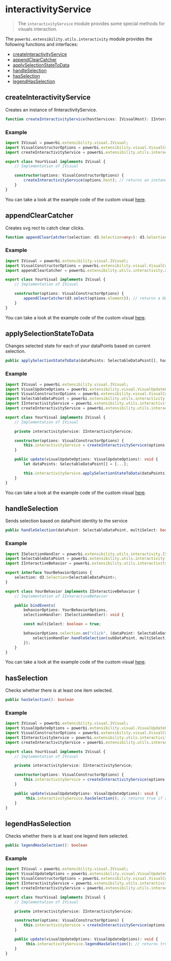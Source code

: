 # interactivityService
> The ```interactivityService``` module provides some special methods for visuals interaction.

The ```powerbi.extensibility.utils.interactivity``` module provides the following functions and interfaces:

* [createInteractivityService](#createinteractivityservice)
* [appendClearCatcher](#appendclearcatcher)
* [applySelectionStateToData](#applyselectionstatetodata)
* [handleSelection](#handleselection)
* [hasSelection](#hasselection)
* [legendHasSelection](#legendhasselection)

## createInteractivityService
Creates an instance of IInteractivityService.

```typescript
function createInteractivityService(hostServices: IVisualHost): IInteractivityService
```

### Example

```typescript
import IVisual = powerbi.extensibility.visual.IVisual;
import VisualConstructorOptions = powerbi.extensibility.visual.VisualConstructorOptions;
import createInteractivityService = powerbi.extensibility.utils.interactivity.createInteractivityService;

export class YourVisual implements IVisual {
    // Implementation of IVisual

    constructor(options: VisualConstructorOptions) {
        createInteractivityService(options.host); // returns an instance of IInteractivityService
    }
}
```

You can take a look at the example code of the custom visual [here](https://github.com/Microsoft/powerbi-visuals-sankey/blob/4d544ea145b4e15006083a3610dfead3da5f61a4/src/visual.ts#L204).

## appendClearCatcher
Creates svg rect to catch clear clicks.

```typescript
function appendClearCatcher(selection: d3.Selection<any>): d3.Selection<any>
```

### Example

```typescript
import IVisual = powerbi.extensibility.visual.IVisual;
import VisualConstructorOptions = powerbi.extensibility.visual.VisualConstructorOptions;
import appendClearCatcher = powerbi.extensibility.utils.interactivity.appendClearCatcher;

export class YourVisual implements IVisual {
    // Implementation of IVisual

    constructor(options: VisualConstructorOptions) {
        appendClearCatcher(d3.select(options.element)); // returns a DOM element
    }
}
```

You can take a look at the example code of the custom visual [here](https://github.com/Microsoft/powerbi-visuals-sankey/blob/4d544ea145b4e15006083a3610dfead3da5f61a4/src/visual.ts#L206).


## applySelectionStateToData
Changes selected state for each of your dataPoints based on current selection.

```typescript
public applySelectionStateToData(dataPoints: SelectableDataPoint[], hasHighlights?: boolean): boolean
```

### Example

```typescript
import IVisual = powerbi.extensibility.visual.IVisual;
import VisualUpdateOptions = powerbi.extensibility.visual.VisualUpdateOptions;
import VisualConstructorOptions = powerbi.extensibility.visual.VisualConstructorOptions;
import SelectableDataPoint = powerbi.extensibility.utils.interactivity.SelectableDataPoint;
import IInteractivityService = powerbi.extensibility.utils.interactivity.IInteractivityService;
import createInteractivityService = powerbi.extensibility.utils.interactivity.createInteractivityService;

export class YourVisual implements IVisual {
    // Implementation of IVisual

    private interactivityService: IInteractivityService;

    constructor(options: VisualConstructorOptions) {
        this.interactivityService = createInteractivityService(options.host);
    }

    public update(visualUpdateOptions: VisualUpdateOptions): void {
        let dataPoints: SelectableDataPoint[] = [...];

        this.interactivityService.applySelectionStateToData(dataPoints); // Applies current selection state to the dataPoints
    }
}
```

You can take a look at the example code of the custom visual [here](https://github.com/Microsoft/powerbi-visuals-sankey/blob/4d544ea145b4e15006083a3610dfead3da5f61a4/src/visual.ts#L878).

## handleSelection
Sends selection based on dataPoint identity to the service

```typescript
public handleSelection(dataPoint: SelectableDataPoint, multiSelect: boolean): void
```

### Example

```typescript
import ISelectionHandler = powerbi.extensibility.utils.interactivity.ISelectionHandler;
import SelectableDataPoint = powerbi.extensibility.utils.interactivity.SelectableDataPoint;
import IInteractiveBehavior = powerbi.extensibility.utils.interactivity.IInteractiveBehavior;

export interface YourBehaviorOptions {
    selection: d3.Selection<SelectableDataPoint>;
}

export class YourBehavior implements IInteractiveBehavior {
    // Implementation of IInteractiveBehavior

    public bindEvents(
        behaviorOptions: YourBehaviorOptions,
        selectionHandler: ISelectionHandler): void {

        const multiSelect: boolean = true;

        behaviorOptions.selection.on("click", (dataPoint: SelectableDataPoint) => {
            selectionHandler.handleSelection(subDataPoint, multiSelect); // Selects the dataPoint
        });
    }
}
```

You can take a look at the example code of the custom visual [here](https://github.com/Microsoft/powerbi-visuals-sankey/blob/4d544ea145b4e15006083a3610dfead3da5f61a4/src/behavior.ts#L78).

## hasSelection
Checks whether there is at least one item selected.

```typescript
public hasSelection(): boolean
```

### Example

```typescript
import IVisual = powerbi.extensibility.visual.IVisual;
import VisualUpdateOptions = powerbi.extensibility.visual.VisualUpdateOptions;
import VisualConstructorOptions = powerbi.extensibility.visual.VisualConstructorOptions;
import IInteractivityService = powerbi.extensibility.utils.interactivity.IInteractivityService;
import createInteractivityService = powerbi.extensibility.utils.interactivity.createInteractivityService;

export class YourVisual implements IVisual {
    // Implementation of IVisual

    private interactivityService: IInteractivityService;

    constructor(options: VisualConstructorOptions) {
        this.interactivityService = createInteractivityService(options.host);
    }

    public update(visualUpdateOptions: VisualUpdateOptions): void {
         this.interactivityService.hasSelection(); // returns true if any dataPoints are selected
    }
}
```

## legendHasSelection
Checks whether there is at least one legend item selected.
```typescript
public legendHasSelection(): boolean
```

### Example

```typescript
import IVisual = powerbi.extensibility.visual.IVisual;
import VisualUpdateOptions = powerbi.extensibility.visual.VisualUpdateOptions;
import VisualConstructorOptions = powerbi.extensibility.visual.VisualConstructorOptions;
import IInteractivityService = powerbi.extensibility.utils.interactivity.IInteractivityService;
import createInteractivityService = powerbi.extensibility.utils.interactivity.createInteractivityService;

export class YourVisual implements IVisual {
    // Implementation of IVisual

    private interactivityService: IInteractivityService;

    constructor(options: VisualConstructorOptions) {
        this.interactivityService = createInteractivityService(options.host);
    }

    public update(visualUpdateOptions: VisualUpdateOptions): void {
         this.interactivityService.legendHasSelection(); // returns true if any dataPoints of the legend are selected
    }
}
```
